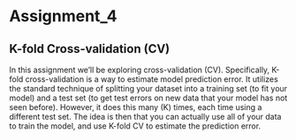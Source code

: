 # Assignment_4

## K-fold Cross-validation (CV)

In this assignment we’ll be exploring cross-validation (CV). Specifically, K-fold cross-validation is a way to
estimate model prediction error. It utilizes the standard technique of splitting your dataset into a training
set (to fit your model) and a test set (to get test errors on new data that your model has not seen before).
However, it does this many (K) times, each time using a different test set. The idea is then that you can
actually use all of your data to train the model, and use K-fold CV to estimate the prediction error.
